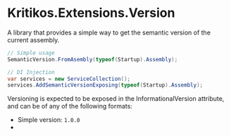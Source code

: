 # Kritikos.Extensions.Version

A library that provides a simple way to get the semantic version of the current assembly.

```csharp
// Simple usage
SemanticVersion.FromAsembly(typeof(Startup).Assembly);

// DI Injection
var services = new ServiceCollection();
services.AddSemanticVersionExposing(typeof(Startup).Assembly);
```

Versioning is expected to be exposed in the InformationalVersion attribute, and can be of any of the following formats:

* Simple version: `1.0.0`
*
